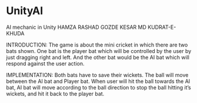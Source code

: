 # UnityAI
AI mechanic in Unity
HAMZA RASHAD
GOZDE KESAR
MD KUDRAT-E-KHUDA

INTRODUCTION:
The game is about the mini cricket in which there are two bats shown. One bat is the player bat which will be controlled by the user by just dragging right and left. And the other bat would be the AI bat which will respond against the user action.

IMPLEMENTATION:
Both bats have to save their wickets. The ball will move between the AI bat and Player bat. When user will hit the ball towards the AI bat, AI bat will move according to the ball direction to stop the ball hitting it’s wickets, and hit it back to the player bat.
